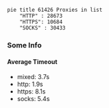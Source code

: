
```mermaid
pie title 61426 Proxies in list
    "HTTP" : 28673
    "HTTPS": 10684
    "SOCKS" : 30433
```

### Some Info
#### Average Timeout

- mixed: 3.7s
- http: 1.9s
- https: 8.1s
- socks: 5.4s